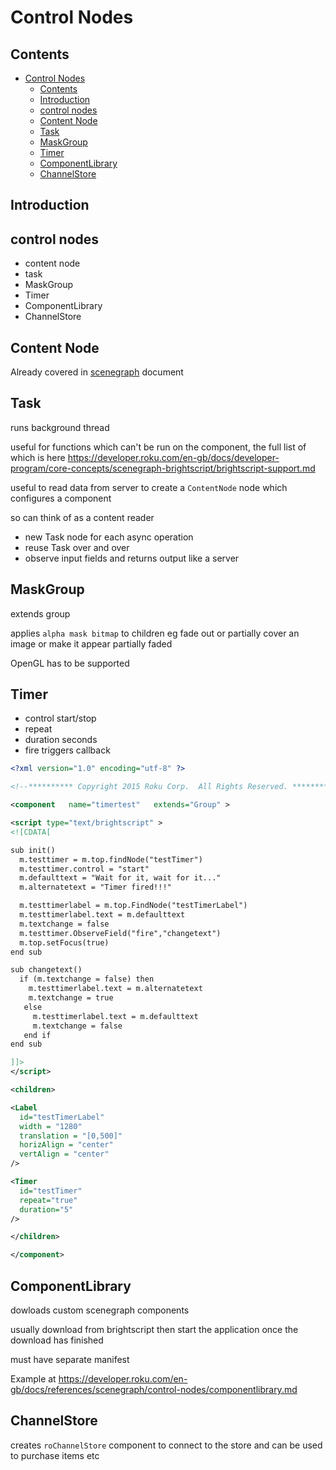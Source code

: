 # Control Nodes

## Contents

- [Control Nodes](#control-nodes)
  - [Contents](#contents)
  - [Introduction](#introduction)
  - [control nodes](#control-nodes-1)
  - [Content Node](#content-node)
  - [Task](#task)
  - [MaskGroup](#maskgroup)
  - [Timer](#timer)
  - [ComponentLibrary](#componentlibrary)
  - [ChannelStore](#channelstore)

## Introduction

## control nodes

- content node
- task
- MaskGroup
- Timer
- ComponentLibrary
- ChannelStore


## Content Node

Already covered in [scenegraph](scenegraph.md) document

## Task

runs background thread

useful for functions which can't be run on the component, the full list of which is here https://developer.roku.com/en-gb/docs/developer-program/core-concepts/scenegraph-brightscript/brightscript-support.md

useful to read data from server to create a `ContentNode` node which configures a component

so can think of as a content reader

- new Task node for each async operation
- reuse Task over and over
- observe input fields and returns output like a server

## MaskGroup

extends group

applies `alpha mask bitmap` to children eg fade out or partially cover an image or make it appear partially faded

OpenGL has to be supported

## Timer

- control start/stop
- repeat
- duration seconds
- fire   triggers callback 

```xml
<?xml version="1.0" encoding="utf-8" ?>

<!--********** Copyright 2015 Roku Corp.  All Rights Reserved. **********-->

<component   name="timertest"   extends="Group" >

<script type="text/brightscript" >
<![CDATA[

sub init()
  m.testtimer = m.top.findNode("testTimer")
  m.testtimer.control = "start"
  m.defaulttext = "Wait for it, wait for it..."
  m.alternatetext = "Timer fired!!!"

  m.testtimerlabel = m.top.FindNode("testTimerLabel")
  m.testtimerlabel.text = m.defaulttext
  m.textchange = false
  m.testtimer.ObserveField("fire","changetext")
  m.top.setFocus(true)
end sub

sub changetext()
  if (m.textchange = false) then
    m.testtimerlabel.text = m.alternatetext
    m.textchange = true
   else
     m.testtimerlabel.text = m.defaulttext
     m.textchange = false
   end if
end sub

]]>
</script>

<children>

<Label
  id="testTimerLabel"
  width = "1280"
  translation = "[0,500]"
  horizAlign = "center"
  vertAlign = "center"
/>

<Timer
  id="testTimer"
  repeat="true"
  duration="5"
/>

</children>

</component>
```

## ComponentLibrary

dowloads custom scenegraph components

usually download from brightscript then start the application once the download has finished

must have separate manifest

Example at https://developer.roku.com/en-gb/docs/references/scenegraph/control-nodes/componentlibrary.md

## ChannelStore

creates `roChannelStore` component to connect to the store and can be used to purchase items etc




